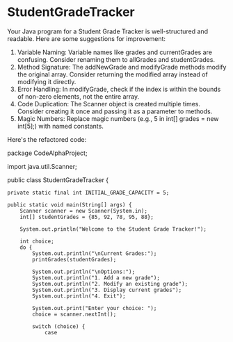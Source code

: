 # StudentGradeTracker
Your Java program for a Student Grade Tracker is well-structured and readable. Here are some suggestions for improvement:

1. Variable Naming: Variable names like grades and currentGrades are confusing. Consider renaming them to allGrades and studentGrades.
2. Method Signature: The addNewGrade and modifyGrade methods modify the original array. Consider returning the modified array instead of modifying it directly.
3. Error Handling: In modifyGrade, check if the index is within the bounds of non-zero elements, not the entire array.
4. Code Duplication: The Scanner object is created multiple times. Consider creating it once and passing it as a parameter to methods.
5. Magic Numbers: Replace magic numbers (e.g., 5 in int[] grades = new int[5];) with named constants.

Here's the refactored code:


package CodeAlphaProject;

import java.util.Scanner;

public class StudentGradeTracker {

    private static final int INITIAL_GRADE_CAPACITY = 5;

    public static void main(String[] args) {
        Scanner scanner = new Scanner(System.in);
        int[] studentGrades = {85, 92, 78, 95, 88};

        System.out.println("Welcome to the Student Grade Tracker!");

        int choice;
        do {
            System.out.println("\nCurrent Grades:");
            printGrades(studentGrades);

            System.out.println("\nOptions:");
            System.out.println("1. Add a new grade");
            System.out.println("2. Modify an existing grade");
            System.out.println("3. Display current grades");
            System.out.println("4. Exit");

            System.out.print("Enter your choice: ");
            choice = scanner.nextInt();

            switch (choice) {
                case
